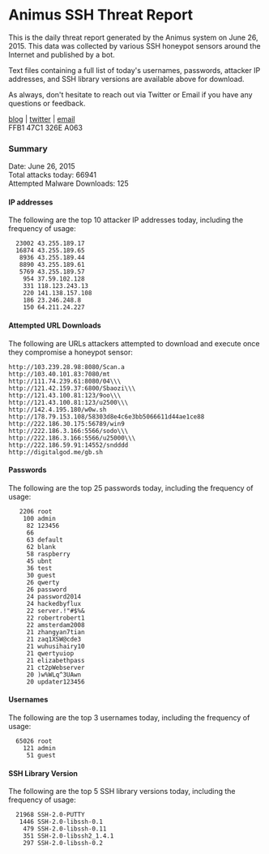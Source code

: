 # Animus SSH Threat Report

This is the daily threat report generated by the Animus system on June 26, 2015. This data was collected by various SSH honeypot sensors around the Internet and published by a bot.  

Text files containing a full list of today's usernames, passwords, attacker IP addresses, and SSH library versions are available above for download.  

As always, don't hesitate to reach out via Twitter or Email if you have any questions or feedback.  

[blog](http://morris.guru) | [twitter](https://twitter.com/andrew___morris) | [email](mailto:andrew@morris.guru)  
FFB1 47C1 326E A063  

### Summary

Date: June 26, 2015  
Total attacks today: 66941  
Attempted Malware Downloads: 125 

#### IP addresses
The following are the top 10 attacker IP addresses today, including the frequency of usage:
```
  23002 43.255.189.17
  16874 43.255.189.65
   8936 43.255.189.44
   8890 43.255.189.61
   5769 43.255.189.57
    954 37.59.102.128
    331 118.123.243.13
    220 141.138.157.108
    186 23.246.248.8
    150 64.211.24.227
```

#### Attempted URL Downloads
The following are URLs attackers attempted to download and execute once they compromise a honeypot sensor:
```
http://103.239.28.98:8080/Scan.a
http://103.40.101.83:7080/mt
http://111.74.239.61:8080/04\\\
http://121.42.159.37:6800/Sbaozi\\\
http://121.43.100.81:123/9oo\\\
http://121.43.100.81:123/u2500\\\
http://142.4.195.180/w0w.sh
http://178.79.153.108/58303d8e4c6e3bb5066611d44ae1ce88
http://222.186.30.175:56789/win9
http://222.186.3.166:5566/sodo\\\
http://222.186.3.166:5566/u25000\\\
http://222.186.59.91:14552/sndddd
http://digitalgod.me/gb.sh
```

#### Passwords
The following are the top 25 passwords today, including the frequency of usage:
```
   2206 root
    100 admin
     82 123456
     66 
     63 default
     62 blank
     58 raspberry
     45 ubnt
     36 test
     30 guest
     26 qwerty
     26 password
     24 password2014
     24 hackedbyflux
     22 server.!"#$%&
     22 robertrobert1
     22 amsterdam2008
     21 zhangyan7tian
     21 zaq1XSW@cde3
     21 wuhusihairy10
     21 qwertyuiop
     21 elizabethpass
     21 ct2pWebserver
     20 )w%WLq^3UAwn
     20 updater123456
```

#### Usernames
The following are the top 3 usernames today, including the frequency of usage:
```
  65026 root
    121 admin
     51 guest
```

#### SSH Library Version
The following are the top 5 SSH library versions today, including the frequency of usage:
```
  21968 SSH-2.0-PUTTY
   1446 SSH-2.0-libssh-0.1
    479 SSH-2.0-libssh-0.11
    351 SSH-2.0-libssh2_1.4.1
    297 SSH-2.0-libssh-0.2
```
